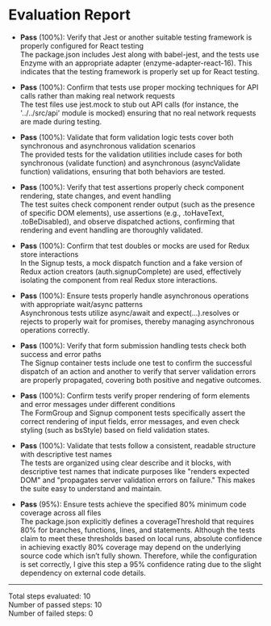 # Evaluation Report

- **Pass** (100%): Verify that Jest or another suitable testing framework is properly configured for React testing  
  The package.json includes Jest along with babel-jest, and the tests use Enzyme with an appropriate adapter (enzyme-adapter-react-16). This indicates that the testing framework is properly set up for React testing.

- **Pass** (100%): Confirm that tests use proper mocking techniques for API calls rather than making real network requests  
  The test files use jest.mock to stub out API calls (for instance, the '../../src/api' module is mocked) ensuring that no real network requests are made during testing.

- **Pass** (100%): Validate that form validation logic tests cover both synchronous and asynchronous validation scenarios  
  The provided tests for the validation utilities include cases for both synchronous (validate function) and asynchronous (asyncValidate function) validations, ensuring that both behaviors are tested.

- **Pass** (100%): Verify that test assertions properly check component rendering, state changes, and event handling  
  The test suites check component render output (such as the presence of specific DOM elements), use assertions (e.g., .toHaveText, .toBeDisabled), and observe dispatched actions, confirming that rendering and event handling are thoroughly validated.

- **Pass** (100%): Confirm that test doubles or mocks are used for Redux store interactions  
  In the Signup tests, a mock dispatch function and a fake version of Redux action creators (auth.signupComplete) are used, effectively isolating the component from real Redux store interactions.

- **Pass** (100%): Ensure tests properly handle asynchronous operations with appropriate wait/async patterns  
  Asynchronous tests utilize async/await and expect(...).resolves or rejects to properly wait for promises, thereby managing asynchronous operations correctly.

- **Pass** (100%): Verify that form submission handling tests check both success and error paths  
  The Signup container tests include one test to confirm the successful dispatch of an action and another to verify that server validation errors are properly propagated, covering both positive and negative outcomes.

- **Pass** (100%): Confirm tests verify proper rendering of form elements and error messages under different conditions  
  The FormGroup and Signup component tests specifically assert the correct rendering of input fields, error messages, and even check styling (such as bsStyle) based on field validation states.

- **Pass** (100%): Validate that tests follow a consistent, readable structure with descriptive test names  
  The tests are organized using clear describe and it blocks, with descriptive test names that indicate purposes like "renders expected DOM" and "propagates server validation errors on failure." This makes the suite easy to understand and maintain.

- **Pass** (95%): Ensure tests achieve the specified 80% minimum code coverage across all files  
  The package.json explicitly defines a coverageThreshold that requires 80% for branches, functions, lines, and statements. Although the tests claim to meet these thresholds based on local runs, absolute confidence in achieving exactly 80% coverage may depend on the underlying source code which isn’t fully shown. Therefore, while the configuration is set correctly, I give this step a 95% confidence rating due to the slight dependency on external code details.

---

Total steps evaluated: 10  
Number of passed steps: 10  
Number of failed steps: 0